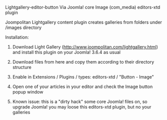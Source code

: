 Lightgallery-editor-button
Via Joomla! core Image (com_media) editors-xtd plugin 

Joompolitan Lightgallery content plugin creates galleries from folders under /images directory

Installation:

1. Download Light Gallery (http://www.joompolitan.com/lightgallery.html) and install this plugin on your Joomla! 3.6.4 as usual

2. Download files from here and copy them according to their directory structure

3. Enable in Extensions / Plugins / types: editors-xtd / "Button - Image"

4. Open one of your articles in your editor and check the Image button popup window

5. Known issue: this is a "dirty hack" some core Joomla! files on, so upgrade Joomla! you may loose this editors-xtd plugin, but no your galleries
